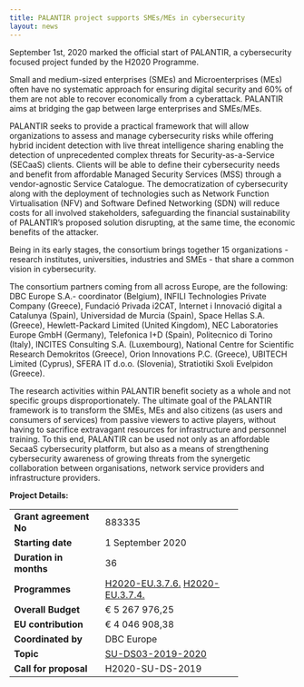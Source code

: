 ```yaml
---
title: PALANTIR project supports SMEs/MEs in cybersecurity
layout: news
---
```


September 1st, 2020 marked the official start of PALANTIR, a cybersecurity focused project funded by the H2020 Programme.

Small and medium-sized enterprises (SMEs) and Microenterprises (MEs) often have no systematic approach for ensuring digital security and 60% of them are not able to recover economically from a cyberattack. PALANTIR aims at bridging the gap between large enterprises and SMEs/MEs.

PALANTIR seeks to provide a practical framework that will allow organizations to assess and manage cybersecurity risks while offering hybrid incident detection with live threat intelligence sharing enabling the detection of unprecedented complex threats for Security-as-a-Service (SECaaS) clients. Clients will be able to define their cybersecurity needs and benefit from affordable Managed Security Services (MSS) through a vendor-agnostic Service Catalogue. The democratization of cybersecurity along with the deployment of technologies such as Network Function Virtualisation (NFV) and Software Defined Networking (SDN) will reduce costs for all involved stakeholders, safeguarding the financial sustainability of PALANTIR’s proposed solution disrupting, at the same time, the economic benefits of the attacker.

Being in its early stages, the consortium brings together 15 organizations - research institutes, universities, industries and SMEs - that share a common vision in cybersecurity.

The consortium partners  coming from all across Europe, are the following: DBC Europe S.A.- coordinator (Belgium), INFILI Technologies Private Company (Greece), Fundació Privada i2CAT, Internet i Innovació digital a Catalunya (Spain), Universidad de Murcia (Spain), Space Hellas S.A. (Greece), Hewlett-Packard Limited (United Kingdom), NEC Laboratories Europe GmbH (Germany), Telefonica I+D (Spain), Politecnico di Torino (Italy), INCITES Consulting S.A. (Luxembourg), National Centre for Scientific Research Demokritos (Greece), Orion Innovations P.C. (Greece), UBITECH Limited (Cyprus), SFERA IT d.o.o. (Slovenia), Stratiotiki Sxoli Evelpidon (Greece).

The research activities within PALANTIR benefit society as a whole and not specific groups disproportionately. The ultimate goal of the PALANTIR framework is to transform the SMEs, MEs and also citizens (as users and consumers of services) from passive viewers to active players, without having to sacrifice extravagant resources for infrastructure and personnel training. To this end, PALANTIR can be used not only as an affordable SecaaS cybersecurity platform, but also as a means of strengthening cybersecurity awareness of growing threats from the synergetic collaboration between organisations, network service providers and infrastructure providers.

<strong>Project Details:<strong>

<table style="width:80%">
  <tr>
    <td><strong>Grant agreement No</strong></td>
    <td>883335</td>
  </tr>
  <tr>
    <td><strong>Starting date</strong></td>
    <td>1 September 2020</td>
  </tr>
  <tr>
    <td><strong>Duration in months</strong></td>
    <td>36</td>
  </tr>
  <tr>
    <td><strong>Programmes</strong></td>
    <td><a href="https://cordis.europa.eu/programme/id/H2020-EU.3.7.6.">H2020-EU.3.7.6.</a> <a href="https://cordis.europa.eu/programme/id/H2020-EU.3.7.4.">H2020-EU.3.7.4.</a></td>
  </tr>
  <tr>
    <td><strong>Overall Budget</strong></td>
    <td>&euro; 5 267 976,25</td>
  </tr>
  <tr>
    <td><strong>EU contribution</strong></td>
    <td>&euro; 4 046 908,38</td>
  </tr>
  <tr>
    <td><strong>Coordinated by</strong></td>
    <td>DBC Europe</td>
  </tr>
  <tr>
    <td><strong>Topic</strong></td>
    <td><a href="https://cordis.europa.eu/programme/id/H2020_SU-DS03-2019-2020">SU-DS03-2019-2020</a></td>
  </tr>
  <tr>
    <td><strong>Call for proposal</strong></td>
    <td>H2020-SU-DS-2019</td>
  </tr>
</table>
